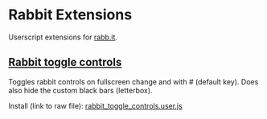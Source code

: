 # Rabbit Extensions
Userscript extensions for [rabb.it](https://rabb.it).

## [Rabbit toggle controls](rabbit_toggle_controls.user.js)
Toggles rabbit controls on fullscreen change and with # (default key).
Does also hide the custom black bars (letterbox).

Install (link to raw file): [rabbit_toggle_controls.user.js](../../raw/master/rabbit_toggle_controls.user.js)
